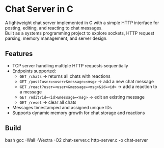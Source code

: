 # Chat Server in C

A lightweight chat server implemented in C with a simple HTTP interface for posting, editing, and reacting to chat messages.  
Built as a systems programming project to explore sockets, HTTP request parsing, memory management, and server design.

## Features
- TCP server handling multiple HTTP requests sequentially
- Endpoints supported:
  - `GET /chats` → returns all chats with reactions
  - `GET /post?user=<user>&message=<msg>` → add a new chat message
  - `GET /react?user=<user>&message=<msg>&id=<id>` → add a reaction to a message
  - `GET /edit?id=<id>&message=<msg>` → edit an existing message
  - `GET /reset` → clear all chats
- Messages timestamped and assigned unique IDs
- Supports dynamic memory growth for chat storage and reactions

## Build
bash
gcc -Wall -Wextra -O2 chat-server.c http-server.c -o chat-server
